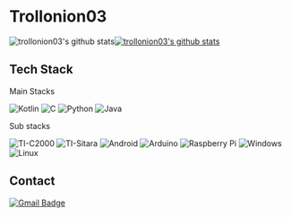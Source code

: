 Trollonion03
==============

![trollonion03's github stats](https://github-readme-stats.vercel.app/api?username=Trollonion03&show_icons=true&hide_border=true)[![trollonion03's github stats](https://github-readme-stats.vercel.app/api/top-langs/?username=Trollonion03&show_icons=true&hide_border=true&title_color=004386&icon_color=004386&layout=compact)](https://github.com/trollonion03)

Tech Stack
---------
Main Stacks

![Kotlin](https://img.shields.io/badge/Kotlin-0095d5?style=flat-square&logo=Kotlin&logoColor=white)
![C](https://img.shields.io/badge/C-A8B9CC?style=flat-square&logo=C&logoColor=white)
![Python](https://img.shields.io/badge/Python-3776AB?style=flat-square&logo=Python&logoColor=white)
![Java](https://img.shields.io/badge/Java-007396?style=flat-square&logo=Java&logoColor=white)

Sub stacks

![TI-C2000](https://img.shields.io/badge/-TI--C2000-CC0000?style=flat-square)
![TI-Sitara](https://img.shields.io/badge/-TI--Sitara-CC0000?style=flat-square)
![Android](https://img.shields.io/badge/Android-3DDC84?style=flat-square&logo=Android&logoColor=white)
![Arduino](https://img.shields.io/badge/Arduino-00979D?style=flat-square&logo=Arduino&logoColor=white)
![Raspberry Pi](https://img.shields.io/badge/RaspberryPi-C51A4A?style=flat-square&logo=Raspberry-Pi&logoColor=white)
![Windows](https://img.shields.io/badge/Windows-0078D6?style=flat-square&logo=Windows&logoColor=white)
![Linux](https://img.shields.io/badge/Linux-FCC624?style=flat-square&logo=Linux&logoColor=white)

Contact
-------

[![Gmail Badge](https://img.shields.io/badge/Gmail-EA4335?style=flat-square&logo=Gmail&logoColor=white&link=mailto:trollonion03@gmail.com)](mailto:trollonion03@gmai.com)
